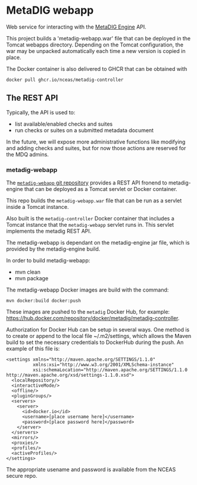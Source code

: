 # MetaDIG webapp
Web service for interacting with the [MetaDIG Engine](https://github.com/NCEAS/metadig-engine) API.

This project builds a 'metadig-webapp.war' file that can be deployed in the Tomcat webapps directory. Depending on the Tomcat configuration, the war may be unpacked automatically each time a new version is copied in place.

The Docker container is also delivered to GHCR that can be obtained with

```
docker pull ghcr.io/nceas/metadig-controller
```

## The REST API
Typically, the API is used to:
- list available/enabled checks and suites
- run checks or suites on a submitted metadata document

In the future, we will expose more administrative functions like modifying and adding checks and suites, but for now those actions are reserved for the MDQ admins.

### metadig-webapp

The [`metadig-webapp` git repository](https://github.com/NCEAS/metadig-webapp) provides a REST API fronend to metadig-engine that can be deployed as a Tomcat servlet or Docker container.

This repo builds the `metadig-webapp.war` file that can be run as a servlet inside a Tomcat instance. 

Also built is the `metadig-controller` Docker container that includes a Tomcat instance that the `metadig-webapp` servlet runs in. This servlet implements the metadig REST API.

The metadig-webapp is dependant on the metadig-engine jar file, which is provided by the metadig-engine build.

In order to build metadig-webapp:
- mvn clean
- mvn package

The metadig-webapp Docker images are build with the command:
```
mvn docker:build docker:push
```

These images are pushed to the `metadig` Docker Hub, for example: https://hub.docker.com/repository/docker/metadig/metadig-controller.

Authorization for Docker Hub can be setup in several ways. One method is to create or append to the local file ~/.m2/settings, which allows the Maven build to set the necessary credentials to DockerHub during the push. An example of this file is:

```
<settings xmlns="http://maven.apache.org/SETTINGS/1.1.0"
          xmlns:xsi="http://www.w3.org/2001/XMLSchema-instance"
          xsi:schemaLocation="http://maven.apache.org/SETTINGS/1.1.0 http://maven.apache.org/xsd/settings-1.1.0.xsd">
  <localRepository/>
  <interactiveMode/>
  <offline/>
  <pluginGroups/>
  <servers>
    <server>
      <id>docker.io</id>
      <username>[place username here]</username>
      <password>[place password here]</password>
    </server>
  </servers>
  <mirrors/>
  <proxies/>
  <profiles/>
  <activeProfiles/>
</settings>
```

The appropriate usename and password is available from the NCEAS secure repo.
